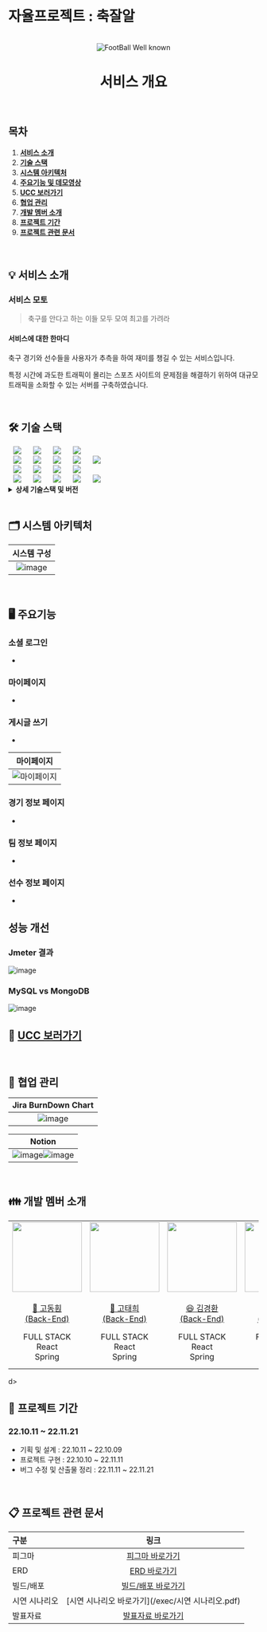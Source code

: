 # 자율프로젝트 : 축잘알

<div align="center">
  <br />
  <img src="./assets/logo.png" alt="FootBall Well known" />
  <br />
  <h1>서비스 개요</h1>
  <br />
</div>

## 목차

1. [**서비스 소개**](#1)
2. [**기술 스택**](#2)
3. [**시스템 아키텍처**](#3)
4. [**주요기능 및 데모영상**](#4)
5. [**UCC 보러가기**](#5)
6. [**협업 관리**](#6)
7. [**개발 멤버 소개**](#7)
8. [**프로젝트 기간**](#8)
9. [**프로젝트 관련 문서**](#9)

<br/>

<div id="1"></div>

## 💡 서비스 소개

### 서비스 모토

> 축구를 안다고 하는 이들 모두 모여 최고를 가려라

#### 서비스에 대한 한마디

축구 경기와 선수들을 사용자가 추측을 하여 재미를 챙길 수 있는 서비스입니다.

특정 시간에 과도한 트래픽이 몰리는 스포츠 사이트의 문제점을 해결하기 위하여 대규모 트래픽을 소화할 수 있는 서버를 구축하였습니다.

<br/>

<div id="2"></div>

## 🛠️ 기술 스택

<img src="https://img.shields.io/badge/Amazon EC2-FF9900?style=for-the-badge&logo=Amazon EC2&logoColor=white" style="height : auto; margin-left : 10px; margin-right : 10px;"/>
<img src="https://img.shields.io/badge/Ubuntu-E95420?style=for-the-badge&logo=Ubuntu&logoColor=white" style="height : auto; margin-left : 10px; margin-right : 10px;"/>
<img src="https://img.shields.io/badge/Docker-2496ED?style=for-the-badge&logo=Docker&logoColor=white" style="height : auto; margin-left : 10px; margin-right : 10px;"/>
<img src="https://img.shields.io/badge/Jenkins-D24939?style=for-the-badge&logo=Jenkins&logoColor=white" style="height : auto; margin-left : 10px; margin-right : 10px;"/>
<br>

<img src="https://img.shields.io/badge/React-FF9900?style=for-the-badge&logo=React&logoColor=white" style="height : auto; margin-left : 10px; margin-right : 10px;"/>
<img src="https://img.shields.io/badge/Redux-764ABC?style=for-the-badge&logo=Redux&logoColor=white" style="height : auto; margin-left : 10px; margin-right : 10px;"/>
<img src="https://img.shields.io/badge/HTML5-E34F26?style=for-the-badge&logo=HTML5&logoColor=white" style="height : auto; margin-left : 10px; margin-right : 10px;"/>
<img src="https://img.shields.io/badge/CSS3-D24939?style=for-the-badge&logo=CSS3&logoColor=white" style="height : auto; margin-left : 10px; margin-right : 10px;"/>
<img src="https://img.shields.io/badge/JavaScript-F7DF1E?style=for-the-badge&logo=JavaScript&logoColor=white" style="height : auto; margin-left : 10px; margin-right : 10px;"/>
<br>

<img src="https://img.shields.io/badge/Spring Boot-6DB33F?style=for-the-badge&logo=Spring Boot&logoColor=white" style="height : auto; margin-left : 10px; margin-right : 10px;"/>
<img src="https://img.shields.io/badge/Spring Security-6DB33F?style=for-the-badge&logo=Spring Security&logoColor=white" style="height : auto; margin-left : 10px; margin-right : 10px;"/>
<img src="https://img.shields.io/badge/Gradle-02303A?style=for-the-badge&logo=Gradle&logoColor=white" style="height : auto; margin-left : 10px; margin-right : 10px;"/>
<img src="https://img.shields.io/badge/Socket.io-E34F26?style=for-the-badge&logo=Socket.io&logoColor=white" style="height : auto; margin-left : 10px; margin-right : 10px;"/>

<br>
<img src="https://img.shields.io/badge/MySQL-4479A1?style=for-the-badge&logo=MySQL&logoColor=white" style="height : auto; margin-left : 10px; margin-right : 10px;"/>
<img src="https://img.shields.io/badge/MongoDB-47A248?style=for-the-badge&logo=MongoDB&logoColor=white" style="height : auto; margin-left : 10px; margin-right : 10px;"/>
<img src="https://img.shields.io/badge/Redis-DC382D?style=for-the-badge&logo=Redis&logoColor=white" style="height : auto; margin-left : 10px; margin-right : 10px;"/>
<img src="https://img.shields.io/badge/Amazon S3-569A31?style=for-the-badge&logo=Amazon S3&logoColor=white" style="height : auto; margin-left : 10px; margin-right : 10px;"/>
<img src="https://img.shields.io/badge/Amazon RDS-527FFF?style=for-the-badge&logo=Amazon RDS&logoColor=white" style="height : auto; margin-left : 10px; margin-right : 10px;"/>
<br/>

<details><summary> <b> 상세 기술스택 및 버전</b> </summary>

| 구분            | 기술스택            | 상세내용               | 버전        |
| ------------- | --------------- | ------------------ | --------- |
| 공통            | 형상관리            | Gitlab             | \-        |
|               | 이슈관리            | Jira               | \-        |
|               | 커뮤니케이션          | Mattermost, Notion | \-        |
| BackEnd       | DB              | RDS(MySQL)         | -         |
|               |                 | MySQL              | -         |
|               |                 | JPA                | \-        |
|               |                 | MongoDB            | 6.0.2     |
|               |                 | Redis              | 7.0.5     |
|               | Java            | Zulu               | 8.33.0.1  |
|               | Spring          | Spring             | 5.3.6     |
|               |                 | Spring Boot        | 2.4.5     |
|               | IDE             | IntelliJ           | 2022.1.3  |
|               | Cloud Storage   | AWS S3             | \-        |
|               | Build           | Gradle             | 7.3.2     |
|               | API Docs        | Postman            |           |
| SmartContract |                 | Solidity           | ^0.8.4    |
|               | IDE             | Remix              | 0.26.3    |
| FrontEnd      | HTML5           |                    | \-        |
|               | CSS3            |                    | \-        |
|               | JavaScript(ES6) |                    | \-        |
|               | React           | React              | 18.2.0    |
|               |                 | Redux              | 8.0.4     |
|               | Node.js         |                    | 16.17.0   |
|               | Web3.js         |                    | ^1.8.0    |
|               | IDE             | Visual Studio Code | 1.70.0    |
| Server        | 서버              | AWS EC2(기본)        | \-        |
|               |                 | AWS EC2(추가)        | -         |
|               | 플랫폼             | Ubuntu             | 20.04 LTS |
|               | CI/CD           | Docker             | 20.10.21  |
|               |                 | Jenkins            | 2.361.2   |

</details>

<br />

<div id="3"></div>

## 🗂️ 시스템 아키텍처

| 시스템 구성                      |
|:---------------------------:|
| ![image](./assets/아키텍쳐.png) |

<br />

<div id="4"></div>

## 🖥️ 주요기능

### 소셜 로그인

- 

### 마이페이지

- 

### 게시글 쓰기
- 

| 마이페이지                      |
|:--------------------------:|
| ![마이페이지](./assets/마이페이지.gif) |

### 경기 정보 페이지

- 

### 팀 정보 페이지

-

### 선수 정보 페이지

-

## 성능 개선

###  Jmeter 결과
 ![image](./assets/test.png)

### MySQL vs MongoDB
 ![image](./assets/mongoTest.png)

<div id="5"></div>

## 🎥 [UCC 보러가기](./assets/자율PJT_서울_2반_A203_UCC경진대회.MP4)

<br />

## 👥 협업 관리

| Jira BurnDown Chart          |
|:----------------------------:|
| ![image](./assets/번다운차트.png) |

| Notion                                                  |
|:-------------------------------------------------------:|
| ![image](./assets/API명세서.png)![image](./assets/회의록.png) |

<br />

## 👪 개발 멤버 소개

<table>
    <tr>
        <td height="140px" align="center"> <a href="https://github.com/깃허브 링크">
            <img src="/assets/고동훤.png" width="140px" /> <br><br> 👑 고동훤 <br>(Back-End) </a> <br></td>
        <td height="140px" align="center"> <a href="https://github.com/깃허브 링크">
            <img src="/assets/고태희.png" width="140px" /> <br><br> 🙂 고태희 <br>(Back-End) </a> <br></td>
        <td height="140px" align="center"> <a href="https://github.com/깃허브 링크">
            <img src="/assets/김경환.png" width="140px" /> <br><br> 😆 김경환 <br>(Back-End) </a> <br></td>
        <td height="140px" align="center"> <a href="https://github.com/fe26min">
            <img src="/assets/박철민.png" width="140px" /> <br><br> 😁 박철민 <br>(Back-End) </a> <br></td>
        <td height="140px" align="center"> <a href="https://github.com/깃허브 링크">
            <img src="/assets/양택훈.png" width="140px" /> <br><br> 😶 양택훈 <br>(Back-End) </a> <br></td>
           <td height="140px" align="center"> <a href="https://github.com/깃허브 링크">
            <img src="/assets/홍석인.png" width="140px" /> <br><br> 😶 홍석인 <br>(Back-End) </a> <br></td>    
</tr>
    <tr>
        <td align="center">FULL STACK<br/>React<br/>Spring<br/></td>
        <td align="center">FULL STACK<br/>React<br/>Spring<br/></td>
        <td align="center">FULL STACK<br/>React<br/>Spring<br/></td>
        <td align="center">FULL STACK<br/>React<br/>Spring</td>
        <td align="center">FULL STACK<br/>React<br/>Spring<br/><br/></td>
        <td align="center">FULL STACK<br/>React<br/>Spring<br/><br/></td>
  </tr>
</table>d>
    </tr>
</table>

<br />

<div id="8"></div>

<div id="8"></div>

## 📆 프로젝트 기간

### 22.10.11 ~ 22.11.21

- 기획 및 설계 : 22.10.11 ~ 22.10.09
- 프로젝트 구현 : 22.10.10 ~ 22.11.11
- 버그 수정 및 산출물 정리 : 22.11.11 ~ 22.11.21

<br />

<div id="9"></div>

## 📋 프로젝트 관련 문서

| 구분      | 링크                                                                                                                      |
|:------- |:-----------------------------------------------------------------------------------------------------------------------:|
| 피그마  | [피그마 바로가기](https://www.figma.com/file/PexqqvH6QoK6HjDrh46UGj/%EC%9E%90%EC%9C%A8?node-id=0%3A1) |
| ERD     | [ERD 바로가기](https://www.erdcloud.com/d/S5d5kSgr8RE7bzMLb)                                                                |
| 빌드/배포   | [빌드/배포 바로가기](/exec/포팅매뉴얼.pdf)                                                                                |
| 시연 시나리오 | [시연 시나리오 바로가기](/exec/시연 시나리오.pdf)                                                                                       |
| 발표자료    | [발표자료 바로가기](/exec/발표자료.pptx)                                                                                            |
